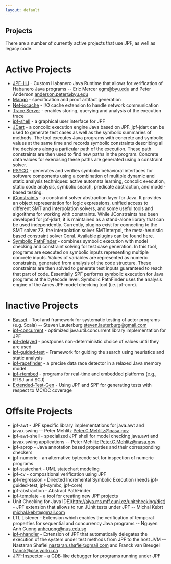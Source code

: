 ```yaml
---
layout: default
---
```


## Projects ##
There are a number of currently active projects that use JPF, as well as legacy code.

# Active Projects #
* [JPF-HJ](https://jpf.byu.edu/jpf-hj) - Custom Habanero Java Runtime that allows for verification of Habanero Java programs -- Eric Mercer <egm@byu.edu> and Peter Anderson <anderson.peter@byu.edu>
* [Mango](https://jpf.byu.edu/hg/jpf-mango) - specification and proof artifact generation
* [Net-iocache](https://bitbucket.org/cyrille.artho/net-iocache) - I/O cache extension to handle network communication
* [Trace Server](https://babelfish.arc.nasa.gov/trac/jpf/wiki/projects/jpf-trace-server) - enables storing, querying and analysis of the execution trace
* [jpf-shell](https://jpf.byu.edu/hg/jpf-shell) - a graphical user interface for JPF
* [JDart](https://github.com/psycopaths/jdart/) - a concolic execution engine Java based on JPF. jpf-jdart can be used to generate test cases as well as the symbolic summaries of methods. The tool executes Java programs with concrete and symbolic values at the same time and records symbolic constraints describing all the decisions along a particular path of the execution. These path constraints are then used to find new paths in the program. Concrete data values for exercising these paths are generated using a constraint solver.
* [PSYCO](https://github.com/psycopaths/psyco/) - generates and verifies symbolic behavioral interfaces for software components using a combination of multiple dynamic and static analysis techniques: active automata learning, concolic execution, static code analysis, symbolic search, predicate abstraction, and model-based testing.
* [jConstraints](https://github.com/psycopaths/jconstraints/) - a constraint solver abstraction layer for Java. It provides an object representation for logic expressions, unified access to different SMT and interpolation solvers, and some useful tools and algorithms for working with constraints. While JConstraints has been developed for jpf-jdart, it is maintained as a stand-alone library that can be used independently. Currently, plugins exist for connecting to the SMT solver Z3, the interpolation solver SMTInterpol, the meta-heuristic based constraint solver Coral. Available plugins can be found [here](https://github.com/psycopaths/).
* [Symbolic PathFinder](https://github.com/SymbolicPathFinder) - combines symbolic execution with model checking and constraint solving for test case generation. In this tool, programs are executed on symbolic inputs representing multiple concrete inputs. Values of variables are represented as numeric constraints, generated from analysis of the code structure. These constraints are then solved to generate test inputs guaranteed to reach that part of code. Essentially SPF performs symbolic execution for Java programs at the bytecode level. Symbolic PathFinder uses the analysis engine of the Ames JPF model checking tool (i.e. jpf-core).

# Inactive Projects #
* [Basset](https://babelfish.arc.nasa.gov/hg/jpf/jpf-actor) - Tool and framework for systematic testing of actor programs (e.g. Scala) -- Steven Lauterburg <steven.lauterburg@gmail.com>
* [jpf-concurrent](https://babelfish.arc.nasa.gov/hg/jpf/jpf-concurrent/summary) - optimized java.util.concurrent library implementation for JPF
* [jpf-delayed](https://babelfish.arc.nasa.gov/hg/jpf/jpf-delayed) - postpones non-deterministic choice of values until they are used
* [jpf-guided-test](https://jpf.byu.edu/hg/jpf-guided-test) - Framework for guiding the search using heuristics and static analysis
* [jpf-racefinder](https://babelfish.arc.nasa.gov/hg/jpf/jpf-racefinder) - a precise data race detector in a relaxed Java memory model
* [jpf-rtembed](https://babelfish.arc.nasa.gov/hg/jpf/jpf-rtembed) - programs for real-time and embedded platforms (e.g., RTSJ and SCJ)
* [Extended-Test-Gen](https://babelfish.arc.nasa.gov/hg/jpf/jpf-extended-test-gen) - Using JPF and SPF for generating tests with respect to MC/DC coverage

# Offsite Projects #
* jpf-awt - JPF specific library implementations for java.awt and javax.swing -- Peter Mehlitz <Peter.C.Mehlitz@nasa.gov>
* jpf-awt-shell - specialized JPF shell for model checking java.awt and javax.swing applications -- Peter Mehlitz <Peter.C.Mehlitz@nasa.gov>
* jpf-aprop - Java annotation based properties and their corresponding checkers
* jpf-numeric - an alternative bytecode set for inspection of numeric programs
* jpf-statechart - UML statechart modeling
* jpf-cv - compositional verification using JPF
* jpf-regression - Directed Incremental Symbolic Execution (needs jpf-guided-test, jpf-symbc, jpf-core)
* jpf-abstraction - Abstract PathFinder
* jpf-template - a tool for creating new JPF projects
* Unit Checking for Java IDE](http://aiya.ms.mff.cuni.cz/unitchecking/dist) - JPF extension that allows to run JUnit tests under JPF -- Michal Kebrt <michal.kebrt@gmail.com>
* LTL Listener - Extension which enables the verification of temporal properties for sequential and concurrency Java programs -- Nguyen Anh Cuong <anhcuong@nus.edu.sg>
* [jpf-nhandler](https://bitbucket.org/nastaran/jpf-nhandler) - Extension of JPF that automatically delegates the execution of the system under test methods from JPF to the host JVM -- Nastaran Shafiei <nastaran.shafiei@gmail.com> and Franck van Breugel <franck@cse.yorku.ca>
* [JPF-Inspector](https://github.com/d3sformal/jpf-inspector/) - a GDB-like debugger for programs running under JPF


